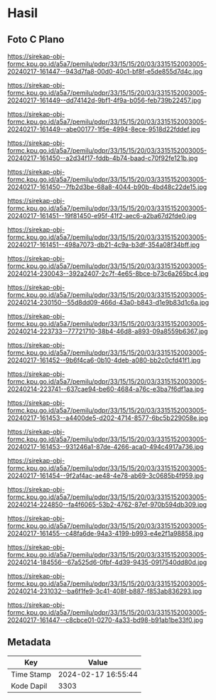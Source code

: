 # Hasil

## Foto C Plano

https://sirekap-obj-formc.kpu.go.id/a5a7/pemilu/pdpr/33/15/15/20/03/3315152003005-20240217-161447--943d7fa8-00d0-40c1-bf8f-e5de855d7d4c.jpg

https://sirekap-obj-formc.kpu.go.id/a5a7/pemilu/pdpr/33/15/15/20/03/3315152003005-20240217-161449--dd74142d-9bf1-4f9a-b056-feb739b22457.jpg

https://sirekap-obj-formc.kpu.go.id/a5a7/pemilu/pdpr/33/15/15/20/03/3315152003005-20240217-161449--abe00177-1f5e-4994-8ece-9518d22fddef.jpg

https://sirekap-obj-formc.kpu.go.id/a5a7/pemilu/pdpr/33/15/15/20/03/3315152003005-20240217-161450--a2d34f17-fddb-4b74-baad-c70f92fe121b.jpg

https://sirekap-obj-formc.kpu.go.id/a5a7/pemilu/pdpr/33/15/15/20/03/3315152003005-20240217-161450--7fb2d3be-68a8-4044-b90b-4bd48c22de15.jpg

https://sirekap-obj-formc.kpu.go.id/a5a7/pemilu/pdpr/33/15/15/20/03/3315152003005-20240217-161451--19f81450-e95f-41f2-aec6-a2ba67d2fde0.jpg

https://sirekap-obj-formc.kpu.go.id/a5a7/pemilu/pdpr/33/15/15/20/03/3315152003005-20240217-161451--498a7073-db21-4c9a-b3df-354a08f34bff.jpg

https://sirekap-obj-formc.kpu.go.id/a5a7/pemilu/pdpr/33/15/15/20/03/3315152003005-20240214-230043--392a2407-2c7f-4e65-8bce-b73c6a265bc4.jpg

https://sirekap-obj-formc.kpu.go.id/a5a7/pemilu/pdpr/33/15/15/20/03/3315152003005-20240214-230150--55d8dd09-466d-43a0-b843-d1e9b83d1c6a.jpg

https://sirekap-obj-formc.kpu.go.id/a5a7/pemilu/pdpr/33/15/15/20/03/3315152003005-20240214-223733--77721710-38b4-46d8-a893-09a8559b6367.jpg

https://sirekap-obj-formc.kpu.go.id/a5a7/pemilu/pdpr/33/15/15/20/03/3315152003005-20240217-161452--9b6f4ca6-0b10-4deb-a080-bb2c0cfd41f1.jpg

https://sirekap-obj-formc.kpu.go.id/a5a7/pemilu/pdpr/33/15/15/20/03/3315152003005-20240214-223741--637cae94-be60-4684-a76c-e3ba7f6df1aa.jpg

https://sirekap-obj-formc.kpu.go.id/a5a7/pemilu/pdpr/33/15/15/20/03/3315152003005-20240217-161453--a4400de5-d202-4714-8577-6bc5b229058e.jpg

https://sirekap-obj-formc.kpu.go.id/a5a7/pemilu/pdpr/33/15/15/20/03/3315152003005-20240217-161453--931246a1-87de-4266-aca0-494c4917a736.jpg

https://sirekap-obj-formc.kpu.go.id/a5a7/pemilu/pdpr/33/15/15/20/03/3315152003005-20240217-161454--9f2af4ac-ae48-4e78-ab69-3c0685b4f959.jpg

https://sirekap-obj-formc.kpu.go.id/a5a7/pemilu/pdpr/33/15/15/20/03/3315152003005-20240214-224850--fa4f6065-53b2-4762-87ef-970b594db309.jpg

https://sirekap-obj-formc.kpu.go.id/a5a7/pemilu/pdpr/33/15/15/20/03/3315152003005-20240217-161455--c48fa6de-94a3-4199-b993-e4e2f1a98858.jpg

https://sirekap-obj-formc.kpu.go.id/a5a7/pemilu/pdpr/33/15/15/20/03/3315152003005-20240214-184556--67a525d6-0fbf-4d39-9435-0917540dd80d.jpg

https://sirekap-obj-formc.kpu.go.id/a5a7/pemilu/pdpr/33/15/15/20/03/3315152003005-20240214-231032--ba6f1fe9-3c41-408f-b887-f853ab836293.jpg

https://sirekap-obj-formc.kpu.go.id/a5a7/pemilu/pdpr/33/15/15/20/03/3315152003005-20240217-161447--c8cbce01-0270-4a33-bd98-b91ab1be33f0.jpg


## Metadata

| Key        | Value               |
| ---------- | ------------------- |
| Time Stamp | 2024-02-17 16:55:44 |
| Kode Dapil | 3303                |



